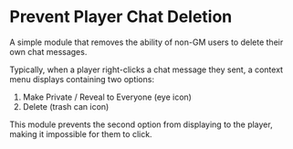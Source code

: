 # Prevent Player Chat Deletion
A simple module that removes the ability of non-GM users to delete their own chat messages.

Typically, when a player right-clicks a chat message they sent, a context menu displays containing two options:

1. Make Private / Reveal to Everyone (eye icon)
2. Delete (trash can icon)

This module prevents the second option from displaying to the player, making it impossible for them to click.